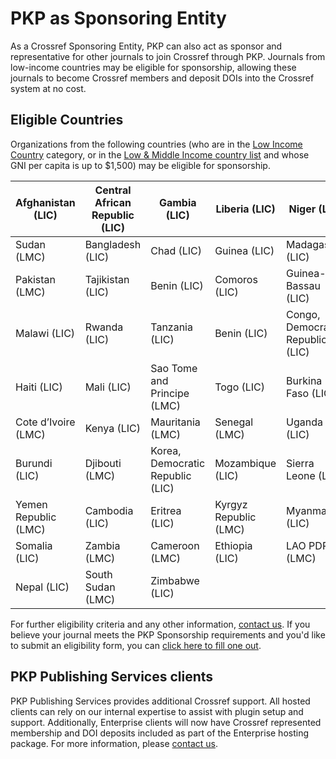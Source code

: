 # PKP as Sponsoring Entity

As a Crossref Sponsoring Entity, PKP can also act as sponsor and representative for other journals to join Crossref through PKP. Journals from low-income countries may be eligible for sponsorship, allowing these journals to become Crossref members and deposit DOIs into the Crossref system at no cost.

## Eligible Countries

Organizations from the following countries (who are in the [Low Income Country](http://data.worldbank.org/income-level/LIC) category, or in the [Low & Middle Income country list](http://data.worldbank.org/income-level/LMC) and whose GNI per capita is up to $1,500) may be eligible for sponsorship.


  | Afghanistan (LIC) | Central African Republic (LIC) | Gambia (LIC) | Liberia (LIC) | Niger (LIC) |
  | ----- | ----- | ----- | ----- | ----- |
  | Sudan (LMC) | Bangladesh (LIC) | Chad (LIC) | Guinea (LIC) | Madagascar (LIC) |
  | Pakistan (LMC) | Tajikistan (LIC) | Benin (LIC) | Comoros (LIC) | Guinea-Bassau (LIC) |
  | Malawi (LIC) | Rwanda (LIC) | Tanzania (LIC) | Benin (LIC) | Congo, Democratic Republic (LIC) |
  | Haiti (LIC) | Mali (LIC) | Sao Tome and Principe (LMC) | Togo (LIC) | Burkina Faso (LIC) |
  | Cote d’Ivoire (LMC) | Kenya (LIC) | Mauritania (LMC) | Senegal (LMC) | Uganda (LIC) |
  | Burundi (LIC) | Djibouti (LMC) | Korea, Democratic Republic (LIC) | Mozambique (LIC) | Sierra Leone (LIC) |
  | Yemen Republic (LMC) | Cambodia (LIC) | Eritrea (LIC) | Kyrgyz Republic (LMC) | Myanmar (LIC) |
  | Somalia (LIC) | Zambia (LMC) | Cameroon (LMC) | Ethiopia (LIC) | LAO PDR (LMC) |
  | Nepal (LIC) | South Sudan (LMC) | Zimbabwe (LIC) | | |

For further eligibility criteria and any other information, [contact us](mailto:pkp.contact@gmail.com). If you believe your journal meets the PKP Sponsorship requirements and you'd like to submit an eligibility form, you can [click here to fill one out](http://goo.gl/forms/2mme6t19OBp79ezp2).

## PKP Publishing Services clients

PKP Publishing Services provides additional Crossref support. All hosted clients can rely on our internal expertise to assist with plugin setup and support. Additionally, Enterprise clients will now have Crossref represented membership and DOI deposits included as part of the Enterprise hosting package. For more information, please [contact us](mailto:pkp.contact@gmail.com).

